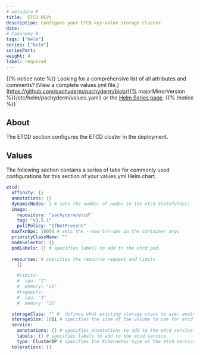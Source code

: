 ```yaml
---
# metadata # 
title:  ETCD HCVs
description: Configure your ETCD key-value storage cluster.  
date: 
# taxonomy #
tags: ["helm"]
series: ["helm"]
seriesPart:
weight: 4
label: required
---
```


{{% notice note %}}
Looking for a comprehensive list of all attributes and comments? [View a complete values.yml file.](https://github.com/pachyderm/pachyderm/blob/{{% majorMinorVersion %}}/etc/helm/pachyderm/values.yaml) or the [Helm Series page](/series/helm).
{{% /notice %}}
## About 
The ETCD section configures the ETCD cluster in the deployment.

## Values 

The following section contains a series of tabs for commonly used configurations for this section of your values.yml Helm chart. 


```s
etcd:
  affinity: {}
  annotations: {}
  dynamicNodes: 1 # sets the number of nodes in the etcd StatefulSet;  analogous to the --dynamic-etcd-nodes argument to pachctl
  image:
    repository: "pachyderm/etcd"
    tag: "v3.5.1"
    pullPolicy: "IfNotPresent"
  maxTxnOps: 10000 # sets the --max-txn-ops in the container args
  priorityClassName: ""
  nodeSelector: {}
  podLabels: {} # specifies labels to add to the etcd pod.
  
  resources: # specifies the resource request and limits
    {}

    #limits:
    #  cpu: "1"
    #  memory: "2G"
    #requests:
    #  cpu: "1"
    #  memory: "2G"

  storageClass: "" #  defines what existing storage class to use; analogous to --etcd-storage-class argument to pachctl 
  storageSize: 10Gi # specifies the size of the volume to use for etcd.
  service:
    annotations: {} # specifies annotations to add to the etcd service.
    labels: {} # specifies labels to add to the etcd service.
    type: ClusterIP # specifies the Kubernetes type of the etcd service.
  tolerations: []
```
